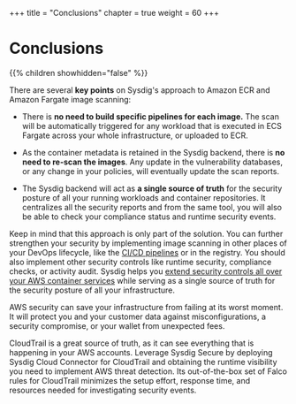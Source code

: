 +++
title = "Conclusions"
chapter = true
weight = 60
+++

# Conclusions

{{% children showhidden="false" %}}

There are several **key points** on Sysdig's approach to Amazon ECR and Amazon Fargate image scanning:

 - There is **no need to build specific pipelines for each image.** The scan will be automatically triggered for any workload that is executed in ECS Fargate across your whole infrastructure, or uploaded to ECR.

 - As the container metadata is retained in the Sysdig backend, there is **no need to re-scan the images**. Any update in the vulnerability databases, or any change in your policies, will eventually update the scan reports.

 - The Sysdig backend will act as **a single source of truth** for the security posture of all your running workloads and container repositories. It centralizes all the security reports and from the same tool, you will also be able to check your compliance status and runtime security events.

Keep in mind that this approach is only part of the solution. You can further strengthen your security by implementing image scanning in other places of your DevOps lifecycle, like the [CI/CD pipelines](https://sysdig.com/blog/image-scanning-aws-codepipeline-codebuild/) or in the registry. You should also implement other security controls like runtime security, compliance checks, or activity audit. Sysdig helps you [extend security controls all over your AWS container services](https://sysdig.com/blog/aws-container-services-security/) while serving as a single source of truth for the security posture of all your infrastructure.

AWS security can save your infrastructure from failing at its worst moment. It will protect you and your customer data against misconfigurations, a security compromise, or your wallet from unexpected fees.

CloudTrail is a great source of truth, as it can see everything that is happening in your AWS accounts. Leverage Sysdig Secure by deploying Sysdig Cloud Connector for CloudTrail and obtaining the runtime visibility you need to implement AWS threat detection. Its out-of-the-box set of Falco rules for CloudTrail minimizes the setup effort, response time, and resources needed for investigating security events.
